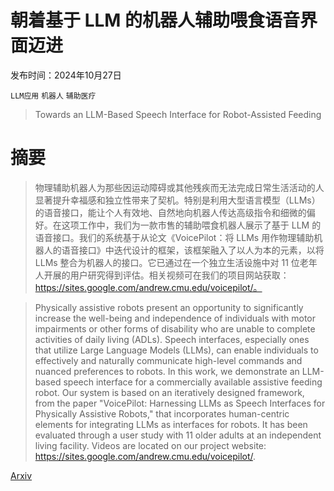 # 朝着基于 LLM 的机器人辅助喂食语音界面迈进

发布时间：2024年10月27日

`LLM应用` `机器人` `辅助医疗`

> Towards an LLM-Based Speech Interface for Robot-Assisted Feeding

# 摘要

> 物理辅助机器人为那些因运动障碍或其他残疾而无法完成日常生活活动的人显著提升幸福感和独立性带来了契机。特别是利用大型语言模型（LLMs）的语音接口，能让个人有效地、自然地向机器人传达高级指令和细微的偏好。在这项工作中，我们为一款市售的辅助喂食机器人展示了基于 LLM 的语音接口。我们的系统基于从论文《VoicePilot：将 LLMs 用作物理辅助机器人的语音接口》中迭代设计的框架，该框架融入了以人为本的元素，以将 LLMs 整合为机器人的接口。它已通过在一个独立生活设施中对 11 位老年人开展的用户研究得到评估。相关视频可在我们的项目网站获取：https://sites.google.com/andrew.cmu.edu/voicepilot/。

> Physically assistive robots present an opportunity to significantly increase the well-being and independence of individuals with motor impairments or other forms of disability who are unable to complete activities of daily living (ADLs). Speech interfaces, especially ones that utilize Large Language Models (LLMs), can enable individuals to effectively and naturally communicate high-level commands and nuanced preferences to robots. In this work, we demonstrate an LLM-based speech interface for a commercially available assistive feeding robot. Our system is based on an iteratively designed framework, from the paper "VoicePilot: Harnessing LLMs as Speech Interfaces for Physically Assistive Robots," that incorporates human-centric elements for integrating LLMs as interfaces for robots. It has been evaluated through a user study with 11 older adults at an independent living facility. Videos are located on our project website: https://sites.google.com/andrew.cmu.edu/voicepilot/.

[Arxiv](https://arxiv.org/abs/2410.20624)